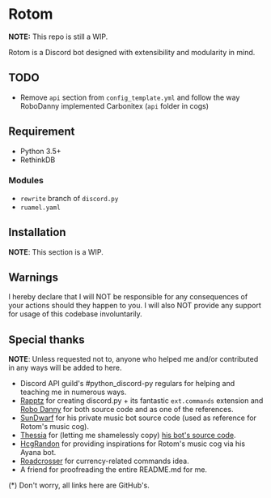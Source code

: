 # Rotom
**NOTE:** This repo is still a WIP.

Rotom is a Discord bot designed with extensibility and modularity in mind.

## TODO

- Remove `api` section from `config_template.yml` and follow the way RoboDanny implemented Carbonitex (`api` folder in cogs)

## Requirement

- Python 3.5+
- RethinkDB

### Modules

- `rewrite` branch of `discord.py`
- `ruamel.yaml`

## Installation

**NOTE**: This section is a WIP.

## Warnings

I hereby declare that I will NOT be responsible for any consequences of your actions should they happen to you. I will also NOT provide any support for usage of this codebase involuntarily.

## Special thanks

**NOTE**: Unless requested not to, anyone who helped me and/or contributed in any ways will be added to here.

- Discord API guild's #python_discord-py regulars for helping and teaching me in numerous ways.
- [Rapptz](https://github.com/Rapptz) for creating discord.py + its fantastic `ext.commands` extension and [Robo Danny](https://github.com/Rapptz/RoboDanny) for both source code and as one of the references.
- [SunDwarf](https://github.com/SunDwarf) for his private music bot source code (used as reference for Rotom's music cog).
- [Thessia](https://github.com/Thessia) for (letting me shamelessly copy) [his bot's source code](https://github.com/Thessia/Liara).
- [HcgRandon](https://github.com/hcgrandon) for providing inspirations for Rotom's music cog via his Ayana bot.
- [Roadcrosser](https://github.com/Roadcrosser) for currency-related commands idea.
- A friend for proofreading the entire README.md for me.

(*) Don't worry, all links here are GitHub's.
